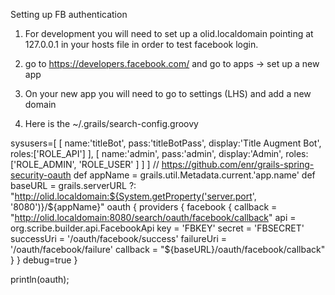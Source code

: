 

Setting up FB authentication

1. For development you will need to set up a olid.localdomain pointing at 127.0.0.1 in your hosts file in order to test
facebook login.

2. go to https://developers.facebook.com/ and go to apps -> set up a new app

3. On your new app you will need to go to settings (LHS) and add a new domain

4. Here is the ~/.grails/search-config.groovy

sysusers=[
  [ name:'titleBot', pass:'titleBotPass', display:'Title Augment Bot', roles:['ROLE_API'] ],
  [ name:'admin', pass:'admin', display:'Admin', roles:['ROLE_ADMIN', 'ROLE_USER' ] ]
]
// https://github.com/enr/grails-spring-security-oauth
def appName = grails.util.Metadata.current.'app.name'
def baseURL = grails.serverURL ?: "http://olid.localdomain:${System.getProperty('server.port', '8080')}/${appName}"
oauth {
  providers {
    facebook {
      callback = "http://olid.localdomain:8080/search/oauth/facebook/callback"
      api = org.scribe.builder.api.FacebookApi
      key = 'FBKEY'
      secret = 'FBSECRET'
      successUri = '/oauth/facebook/success'
      failureUri = '/oauth/facebook/failure'
      callback = "${baseURL}/oauth/facebook/callback"
    }
  }
  debug=true
}

println(oauth);

